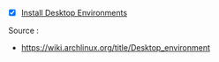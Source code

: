 - [x] [Install Desktop Environments](https://github.com/wahasa/Arch/tree/main#install-desktop-environments)

Source : </br>
- https://wiki.archlinux.org/title/Desktop_environment

